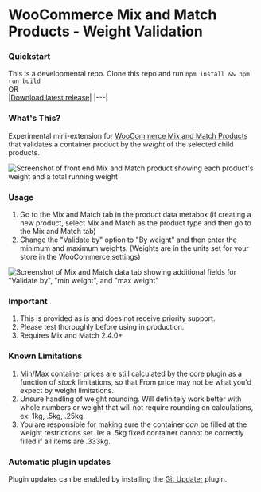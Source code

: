 # WooCommerce Mix and Match Products - Weight Validation

### Quickstart

This is a developmental repo. Clone this repo and run `npm install && npm run build`   
OR    
|[Download latest release](https://github.com/kathyisawesome/wc-mnm-weight/releases/latest)|
|---|

### What's This?

Experimental mini-extension for [WooCommerce Mix and Match Products](https://woocommerce.com/products/woocommerce-mix-and-match-products/) that validates a container product by the _weight_ of the selected child products.

![Screenshot of front end Mix and Match product showing each product's weight and a total running weight](https://user-images.githubusercontent.com/507025/99579853-fad70f80-299b-11eb-88cd-11c50a120c91.png)

### Usage

1. Go to the Mix and Match tab in the product data metabox (if creating a new product, select Mix and Match as the product type and then go to the Mix and Match tab)
2. Change the "Validate by" option to "By weight" and then enter the minimum and maximum weights. (Weights are in the units set for your store in the WooCommerce settings)

![Screenshot of Mix and Match data tab showing additional fields for "Validate by", "min weight", and "max weight"](https://user-images.githubusercontent.com/507025/99579950-26f29080-299c-11eb-856a-719eacdb1f35.png)

### Important

1. This is provided as is and does not receive priority support.
2. Please test thoroughly before using in production.
3. Requires Mix and Match 2.4.0+

### Known Limitations
1. Min/Max container prices are still calculated by the core plugin as a function of _stock_ limitations, so that From price may not be what you'd expect by weight limitations.
2. Unsure handling of weight rounding. Will definitely work better with whole numbers or weight that will not require rounding on calculations, ex: 1kg, .5kg, .25kg.
3. You are responsible for making sure the container _can_ be filled at the weight restrictions set. Ie: a .5kg fixed container cannot be correctly filled if all items are .333kg.

### Automatic plugin updates

Plugin updates can be enabled by installing the [Git Updater](https://git-updater.com/) plugin.

